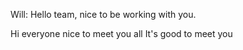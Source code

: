 Will: Hello team, nice to be working with you.

Hi everyone nice to meet you all
It's good to meet you
